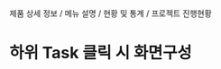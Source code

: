<!--breadcrumb:제품 상세 정보 / 메뉴 설명 / 현황 및 통계 / 프로젝트 진행현황--><span class="md-breadcrumb">제품 상세 정보 / 메뉴 설명 / 현황 및 통계 / 프로젝트 진행현황</span>
# 하위 Task 클릭 시 화면구성
